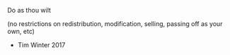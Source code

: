 Do as thou wilt













































(no restrictions on redistribution, modification, selling, passing off as your own, etc)

- Tim Winter 2017
